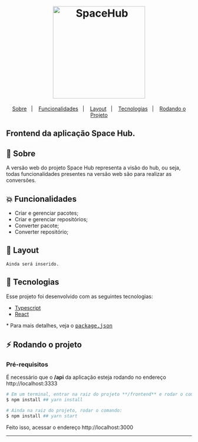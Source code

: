 <h1 align="center">
    <img alt="SpaceHub" title="#delicinha" src="../.github/spacehub.svg" width="250px" />
</h1>

<p align="center">
  <a href="#rocket-sobre">Sobre</a>&nbsp;&nbsp;&nbsp;|&nbsp;&nbsp;&nbsp;
  <a href="#collision-funcionalidades">Funcionalidades</a>&nbsp;&nbsp;&nbsp;|&nbsp;&nbsp;&nbsp;
  <a href="#-layout">Layout</a>&nbsp;&nbsp;&nbsp;|&nbsp;&nbsp;&nbsp;
  <a href="#rocket-tecnologias">Tecnologias</a>&nbsp;&nbsp;&nbsp;|&nbsp;&nbsp;&nbsp;
  <a href="#zap-rodando-o-projeto">Rodando o Projeto</a>
</p>

<h2>
<strong>Frontend</strong> da aplicação Space Hub.
</h2>

## 🚀 Sobre

A versão web do projeto Space Hub representa a visão do hub, ou seja, todas funcionalidades presentes na versão web são para realizar as conversões.

## :collision: Funcionalidades

- Criar e gerenciar pacotes;
- Criar e gerenciar repositórios;
- Converter pacote;
- Converter repositório;

## 🎨 Layout

```
Ainda será inserido.
```

## :rocket: Tecnologias

Esse projeto foi desenvolvido com as seguintes tecnologias:

- [Typescript](https://www.typescriptlang.org/)
- [React](https://reactnative.dev/)

\* Para mais detalhes, veja o <kbd>[package.json](./package.json)</kbd>

## :zap: Rodando o projeto

### Pré-requisitos

É necessário que o **/api** da aplicação esteja rodando no endereço http://localhost:3333

```bash
# Em um terminal, entrar na raiz do projeto **/frontend** e rodar o comando:
$ npm install ## yarn install

# Ainda na raiz do projeto, rodar o comando:
$ npm install ## yarn start
```

Feito isso, acessar o endereço http://localhost:3000

---
